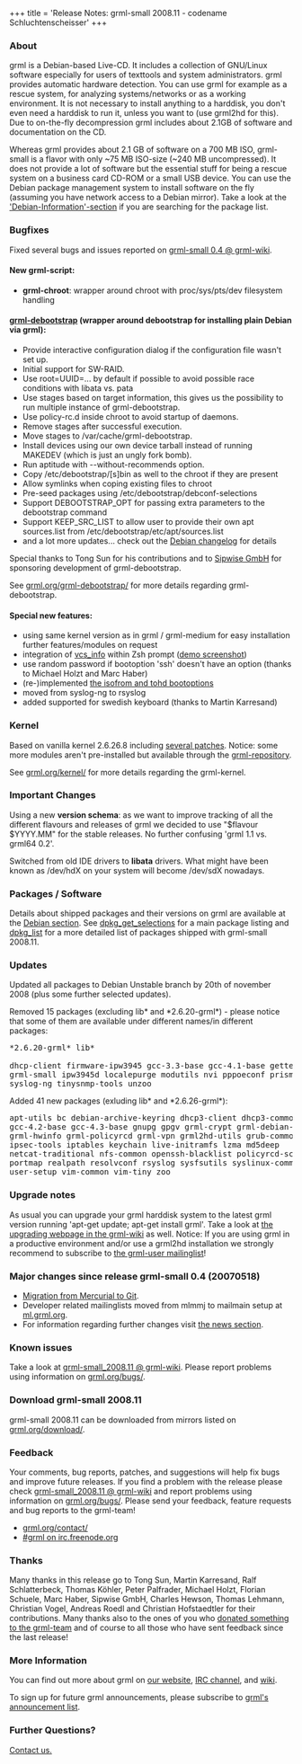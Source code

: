 +++
title = 'Release Notes: grml-small 2008.11 - codename Schluchtenscheisser'
+++

<h3>About</h3>

<p>grml is a Debian-based Live-CD. It includes a collection of GNU/Linux
software especially for users of texttools and system administrators.
grml provides automatic hardware detection. You can use grml for example
as a rescue system, for analyzing systems/networks or as a working
environment. It is not necessary to install anything to a harddisk, you
don't even need a harddisk to run it, unless you want to (use grml2hd
for this). Due to on-the-fly decompression grml includes about 2.1GB
of software and documentation on the CD.</p>

<p>Whereas grml provides about 2.1 GB of software on a 700 MB ISO,
grml-small is a flavor with only ~75 MB ISO-size (~240 MB
uncompressed). It does not provide a lot of software but the
essential stuff for being a rescue system on a business card CD-ROM
or a small USB device. You can use the Debian package management
system to install software on the fly (assuming you have network
access to a Debian mirror). Take a look at the <a
href="/files/">'Debian-Information'-section</a> if you are
searching for the package list.</p>

<h3>Bugfixes</h3>

<p>Fixed several bugs and issues reported on <a
href="https://github.com/grml/grml/wiki/grml-small_0.4">grml-small
0.4 @ grml-wiki</a>.</p>

<h4>New grml-script:</h4>

<ul>

<li><strong>grml-chroot</strong>: wrapper around chroot with
proc/sys/pts/dev filesystem handling</li>

</ul>

<h4><a href="/grml-debootstrap/">grml-debootstrap</a> (wrapper around debootstrap for installing plain Debian via grml):</h4>

<ul>

<li>Provide interactive configuration dialog if the configuration
file wasn't set up.

<li>Initial support for SW-RAID.

<li>Use root=UUID=... by default if possible to avoid possible
race conditions with libata vs. pata

<li>Use stages based on target information, this gives us the
possibility to run multiple instance of grml-debootstrap.

<li>Use policy-rc.d inside chroot to avoid startup of daemons.

<li>Remove stages after successful execution.

<li>Move stages to /var/cache/grml-debootstrap.

<li>Install devices using our own device tarball instead of
running MAKEDEV (which is just an ungly fork bomb).

<li>Run aptitude with --without-recommends option.

<li>Copy /etc/debootstrap/[s]bin as well to the chroot if they
are present

<li>Allow symlinks when coping existing files to chroot

<li>Pre-seed packages using /etc/debootstrap/debconf-selections

<li>Support DEBOOTSTRAP_OPT for passing extra parameters to the
debootstrap command

<li>Support KEEP_SRC_LIST to allow user to provide their own apt
sources.list from /etc/debootstrap/etc/apt/sources.list

<li>and a lot more updates... check out the <a
href="https://git.grml.org/f/grml-debootstrap/debian/changelog">Debian changelog</a> for details

</ul>

<p>Special thanks to Tong Sun for his contributions and to <a
href="http://www.sipwise.com/">Sipwise GmbH</a> for sponsoring
development of grml-debootstrap.</p>

<p>See <a href="/grml-debootstrap/">grml.org/grml-debootstrap/</a> for more
details regarding grml-debootstrap.</p>

<h4>Special new features:</h4>

<ul>

<li>using same kernel version as in grml / grml-medium for easy
installation further features/modules on request</li>

<li>integration of <a
href="http://www.zsh.org/mla/users/2008/msg00842.html">vcs_info</a>
within Zsh prompt (<a
href="/screeni/gkrellShoot_08-11-03_235459.png">demo
screenshot</a>)

<li>use random password if bootoption 'ssh' doesn't have an
option (thanks to Michael Holzt and Marc Haber)</li>

<li>(re-)implemented <a
href="https://git.grml.org/f/grml-live/config/media-files/GRMLBASE/GRML/GRML_NAME/grml-cheatcodes.txt">the
isofrom and tohd bootoptions</a></li>

<li>moved from syslog-ng to rsyslog</li>

<li>added supported for swedish keyboard (thanks to Martin Karresand)</li>

</ul>

<h3>Kernel</h3>

<p>Based on vanilla kernel 2.6.26.8 including <a
href="/kernel/">several patches</a>.  Notice: some more modules
aren't pre-installed but available through the <a
href="http://deb.grml.org/">grml-repository</a>.</p>

<p>See <a href="/kernel/">grml.org/kernel/</a> for more details
regarding the grml-kernel.</p>

<h3>Important Changes</h3>

<p>Using a new <strong>version schema</strong>: as we want to
improve tracking of all the different flavours and releases of
grml we decided to use "$flavour $YYYY.MM" for the stable
releases. No further confusing 'grml 1.1 vs. grml64 0.2'.</p>

<p>Switched from old IDE drivers to <strong>libata</strong>
drivers. What might have been known as /dev/hdX on your system
will become /dev/sdX nowadays.</p>

<h3>Packages / Software</h3>

<p>Details about shipped packages and their versions on grml are
available at the <a href="/files/#debian">Debian section</a>. See <a
href="/files/release-2008.11-small/dpkg_get_selections">dpkg_get_selections</a>
for a main package listing and <a
href="/files/release-2008.11-small/dpkg_list">dpkg_list</a> for a more detailed
list of packages shipped with grml-small 2008.11.</p>

<h3>Updates</h3>

<p>Updated all packages to Debian Unstable branch by 20th of
november 2008 (plus some further selected updates).</p>

<p>Removed 15 packages (excluding lib* and *2.6.20-grml*) - please
notice that some of them are available under
different names/in different packages:</p>

<pre class="rahmen">
*2.6.20-grml* lib*

dhcp-client firmware-ipw3945 gcc-3.3-base gcc-4.1-base gettext-base
grml-small ipw3945d localepurge modutils nvi pppoeconf prism54-firmware
syslog-ng tinysnmp-tools unzoo
</pre>

<p>Added 41 new packages (exluding lib* and *2.6.26-grml*):</p>

<pre class="rahmen">
apt-utils bc debian-archive-keyring dhcp3-client dhcp3-common ed ethtool
gcc-4.2-base gcc-4.3-base gnupg gpgv grml-crypt grml-debian-keyring
grml-hwinfo grml-policyrcd grml-vpn grml2hd-utils grub-common htop hwinfo
ipsec-tools iptables keychain live-initramfs lzma md5deep
netcat-traditional nfs-common openssh-blacklist policyrcd-script-zg2
portmap realpath resolvconf rsyslog sysfsutils syslinux-common traceroute
user-setup vim-common vim-tiny zoo
</pre>

<h3>Upgrade notes</h3>

<p>As usual you can upgrade your grml harddisk system to the latest grml
version running 'apt-get update; apt-get install grml'. Take a look at <a
href="https://github.com/grml/grml/wiki/upgrading">the upgrading webpage in
the grml-wiki</a> as well. Notice: If you are using grml in a productive
environment and/or use a grml2hd installation we strongly recommend to
subscribe to <a href="/mailinglist/">the grml-user
mailinglist</a>!</p>

<h3>Major changes since release grml-small 0.4 (20070518)</h3>

<ul>

<li><a href="/2008/10/01/">Migration from Mercurial to Git</a>.

<li>Developer related mailinglists moved from mlmmj to mailmain setup at
<a href="http://ml.grml.org/">ml.grml.org</a>.

<li>For information regarding further changes visit <a href="/news/">the news section</a>.

</ul>

<h3>Known issues</h3>

<p>Take a look at <a
href="https://github.com/grml/grml/wiki/grml-small_2008.11">grml-small_2008.11 @ grml-wiki</a>.
Please report problems using information on <a
href="/bugs/">grml.org/bugs/</a>.</p>

<h3>Download grml-small 2008.11</h3>

<p>grml-small 2008.11 can be downloaded from mirrors listed on <a
href="/download/">grml.org/download/</a>.</p>

<h3>Feedback</h3>

<p>Your comments, bug reports, patches, and suggestions will help fix bugs
and improve future releases. If you find a problem with the release please
check <a href="https://github.com/grml/grml/wiki/grml-small_2008.11">grml-small_2008.11 @
grml-wiki</a> and report problems using information on <a
href="/bugs/">grml.org/bugs/</a>. Please send your feedback, feature
requests and bug reports to the grml-team!</p>

<ul>
<li><a href="/contact/">grml.org/contact/</a>
<li><a href="/irc/">#grml on irc.freenode.org</a>
</ul>

<h3>Thanks</h3>

<p>Many thanks in this release go to Tong Sun, Martin Karresand,
Ralf Schlatterbeck, Thomas Köhler, Peter Palfrader, Michael Holzt,
Florian Schuele, Marc Haber, Sipwise GmbH, Charles Hewson, Thomas
Lehmann, Christian Vogel, Andreas Roedl and Christian Hofstaedtler
for their contributions. Many thanks also to the ones of you who
<a href="/donations/">donated something to the grml-team</a> and
of course to all those who have sent feedback since the last
release!</p>

<h3>More Information</h3>

<p>You can find out more about grml on <a href="/">our website</a>, <a
href="/irc/">IRC channel</a>, and <a href="http://wiki.grml.org/">wiki</a>.

<p>To sign up for future grml announcements, please subscribe to <a
href="http://lists.mur.at/mailman/listinfo/grml-announce"> grml's
announcement list</a>.</p>

<h3>Further Questions?</h3>

<p><a href="/contact/">Contact us.</a></p>
